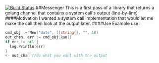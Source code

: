 [![Build Status](https://travis-ci.org/knspriggs/messenger.svg?branch=master)](https://travis-ci.org/knspriggs/messenger)
##Messenger
This is a first pass of a library that returns a golang channel that contains a system call's output (line-by-line)
####Motivation
I wanted a system call implementation that would let me make the call then look at the output later.
####Use
Example use:
```go
cmd_obj := New("date", []string{}, "", 10)
out_chan, err := cmd_obj.Run()
if err != nil {
  log.Println(err)
}
<- out_chan //do what you want with the output
```
